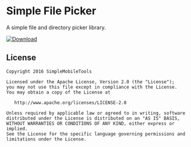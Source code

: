 # Simple File Picker
A simple file and directory picker library.

[ ![Download](https://api.bintray.com/packages/simplemobiletools/filepicker/com.simplemobiletools%3Afilepicker/images/download.svg) ](https://bintray.com/simplemobiletools/filepicker/com.simplemobiletools%3Afilepicker/_latestVersion)

License
-------
    Copyright 2016 SimpleMobileTools

    Licensed under the Apache License, Version 2.0 (the "License");
    you may not use this file except in compliance with the License.
    You may obtain a copy of the License at

       http://www.apache.org/licenses/LICENSE-2.0

    Unless required by applicable law or agreed to in writing, software
    distributed under the License is distributed on an "AS IS" BASIS,
    WITHOUT WARRANTIES OR CONDITIONS OF ANY KIND, either express or implied.
    See the License for the specific language governing permissions and
    limitations under the License.
